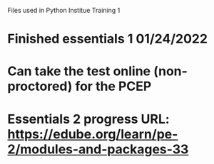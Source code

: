 Files used in Python Institue Training 1

# Finished essentials 1 01/24/2022

# Can take the test online (non-proctored) for the PCEP

# Essentials 2 progress URL: https://edube.org/learn/pe-2/modules-and-packages-33